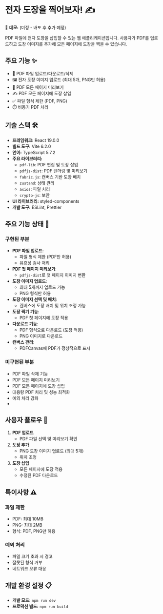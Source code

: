 # 전자 도장을 찍어보자! ✍️

🔗 **데모:** (미정 - 배포 후 추가 예정)

PDF 파일에 전자 도장을 삽입할 수 있는 웹 애플리케이션입니다. 사용자가 PDF를 업로드하고 도장 이미지를 추가해 모든 페이지에 도장을 찍을 수 있습니다.

## 주요 기능 ✨

- 📄 PDF 파일 업로드/다운로드/삭제
- 🖼️ 전자 도장 이미지 업로드 (최대 5개, PNG만 허용)
- 👀 PDF 모든 페이지 미리보기
- ✍️ PDF 모든 페이지에 도장 삽입
- ✅ 파일 형식 제한 (PDF, PNG)
- ⏱️ 비동기 PDF 처리

## 기술 스택 🛠️

- **프레임워크:** React 19.0.0
- **빌드 도구:** Vite 6.2.0
- **언어:** TypeScript 5.7.2
- **주요 라이브러리:**
    - `pdf-lib`: PDF 편집 및 도장 삽입
    - `pdfjs-dist`: PDF 렌더링 및 미리보기
    - `fabric.js`: 캔버스 기반 도장 배치
    - `zustand`: 상태 관리
    - `axios`: 파일 처리
    - `crypto-js`: 보안
- **UI 라이브러리:** styled-components 
- **개발 도구:** ESLint, Prettier

## 주요 기능 상태 🎯

### 구현된 부분

- **PDF 파일 업로드**:
    - 파일 형식 제한 (PDF만 허용)
    - 유효성 검사 처리
- **PDF 첫 페이지 미리보기**:
    - `pdfjs-dist`로 첫 페이지 이미지 변환
- **도장 이미지 업로드**:
    - 최대 5개까지 업로드 가능
    - PNG 형식만 허용
- **도장 이미지 선택 및 배치**:
    - 캔버스에 도장 배치 및 위치 조정 가능
- **도장 찍기 기능**:
    - PDF 첫 페이지에 도장 적용
- **다운로드 기능**:
    - PDF 형식으로 다운로드 (도장 적용)
    - PNG 이미지로 다운로드
- **캔버스 관리**:
    - PDFCanvas에 PDF가 정상적으로 표시

### 미구현된 부분

- PDF 파일 삭제 기능
- PDF 모든 페이지 미리보기
- PDF 모든 페이지에 도장 삽입
- 대용량 PDF 처리 및 성능 최적화
- 예외 처리 강화
- 
## 사용자 플로우 🔄

1. **PDF 업로드**
    - PDF 파일 선택 및 미리보기 확인
2. **도장 추가**
    - PNG 도장 이미지 업로드 (최대 5개)
    - 위치 조정
3. **도장 삽입**
    - 모든 페이지에 도장 적용
    - 수정된 PDF 다운로드

## 특이사항 ⚠️

### 파일 제한
- PDF: 최대 10MB
- PNG: 최대 2MB
- 형식: PDF, PNG만 허용

### 예외 처리
- 파일 크기 초과 시 경고
- 잘못된 형식 거부
- 네트워크 오류 대응

## 개발 환경 설정 📋

- **개발 모드:** `npm run dev`
- **프로덕션 빌드:** `npm run build`
